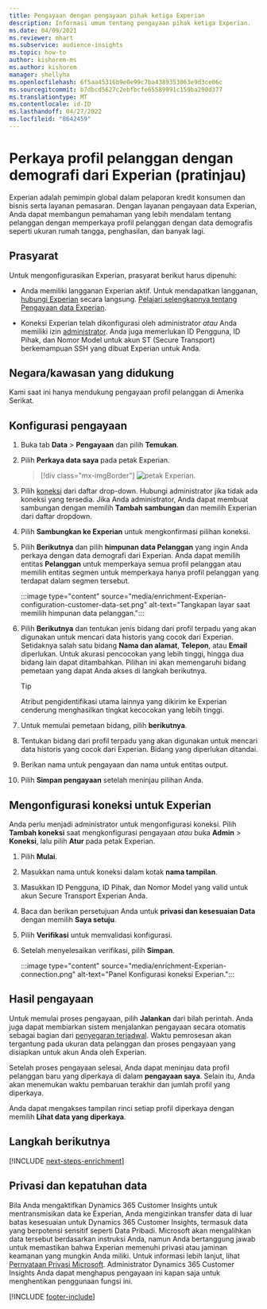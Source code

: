 ```yaml
---
title: Pengayaan dengan pengayaan pihak ketiga Experian
description: Informasi umum tentang pengayaan pihak ketiga Experian.
ms.date: 04/09/2021
ms.reviewer: mhart
ms.subservice: audience-insights
ms.topic: how-to
author: kishorem-ms
ms.author: kishorem
manager: shellyha
ms.openlocfilehash: 6f5aa45316b9e0e99c7ba4389353063e9d3ce06c
ms.sourcegitcommit: b7dbcd5627c2ebfbcfe65589991c159ba290d377
ms.translationtype: MT
ms.contentlocale: id-ID
ms.lasthandoff: 04/27/2022
ms.locfileid: "8642459"
---
```

# <a name="enrich-customer-profiles-with-demographics-from-experian-preview"></a>Perkaya profil pelanggan dengan demografi dari Experian (pratinjau)

Experian adalah pemimpin global dalam pelaporan kredit konsumen dan bisnis serta layanan pemasaran. Dengan layanan pengayaan data Experian, Anda dapat membangun pemahaman yang lebih mendalam tentang pelanggan dengan memperkaya profil pelanggan dengan data demografis seperti ukuran rumah tangga, penghasilan, dan banyak lagi.

## <a name="prerequisites"></a>Prasyarat

Untuk mengonfigurasikan Experian, prasyarat berikut harus dipenuhi:

- Anda memiliki langganan Experian aktif. Untuk mendapatkan langganan, [hubungi Experian](https://www.experian.com/marketing-services/contact) secara langsung. [Pelajari selengkapnya tentang Pengayaan data Experian](https://www.experian.com/marketing-services/microsoft?cmpid=ems_web_mci_cdppage).

- Koneksi Experian telah dikonfigurasi oleh administrator *atau* Anda memiliki izin [administrator](permissions.md#admin). Anda juga memerlukan ID Pengguna, ID Pihak, dan Nomor Model untuk akun ST (Secure Transport) berkemampuan SSH yang dibuat Experian untuk Anda.

## <a name="supported-countriesregions"></a>Negara/kawasan yang didukung

Kami saat ini hanya mendukung pengayaan profil pelanggan di Amerika Serikat.

## <a name="configure-the-enrichment"></a>Konfigurasi pengayaan

1. Buka tab **Data** > **Pengayaan** dan pilih **Temukan**.

1. Pilih **Perkaya data saya** pada petak Experian.

   > [!div class="mx-imgBorder"]
   > ![petak Experian.](media/experian-tile.png "Experian tile")
   > 

1. Pilih [koneksi](connections.md) dari daftar drop-down. Hubungi administrator jika tidak ada koneksi yang tersedia. Jika Anda administrator, Anda dapat membuat sambungan dengan memilih **Tambah sambungan** dan memilih Experian dari daftar dropdown. 

1. Pilih **Sambungkan ke Experian** untuk mengkonfirmasi pilihan koneksi.

1.  Pilih **Berikutnya** dan pilih **himpunan data Pelanggan** yang ingin Anda perkaya dengan data demografi dari Experian. Anda dapat memilih entitas **Pelanggan** untuk memperkaya semua profil pelanggan atau memilih entitas segmen untuk memperkaya hanya profil pelanggan yang terdapat dalam segmen tersebut.

    :::image type="content" source="media/enrichment-Experian-configuration-customer-data-set.png" alt-text="Tangkapan layar saat memilih himpunan data pelanggan.":::

1. Pilih **Berikutnya** dan tentukan jenis bidang dari profil terpadu yang akan digunakan untuk mencari data historis yang cocok dari Experian. Setidaknya salah satu bidang **Nama dan alamat**, **Telepon**, atau **Email** diperlukan. Untuk akurasi pencocokan yang lebih tinggi, hingga dua bidang lain dapat ditambahkan. Pilihan ini akan memengaruhi bidang pemetaan yang dapat Anda akses di langkah berikutnya.

    > [!TIP]
    > Atribut pengidentifikasi utama lainnya yang dikirim ke Experian cenderung menghasilkan tingkat kecocokan yang lebih tinggi.

1. Untuk memulai pemetaan bidang, pilih **berikutnya**.

1. Tentukan bidang dari profil terpadu yang akan digunakan untuk mencari data historis yang cocok dari Experian. Bidang yang diperlukan ditandai.

1. Berikan nama untuk pengayaan dan nama untuk entitas output.

1. Pilih **Simpan pengayaan** setelah meninjau pilihan Anda.

## <a name="configure-the-connection-for-experian"></a>Mengonfigurasi koneksi untuk Experian 

Anda perlu menjadi administrator untuk mengonfigurasi koneksi. Pilih **Tambah koneksi** saat mengkonfigurasi pengayaan *atau* buka **Admin** > **Koneksi**, lalu pilih **Atur** pada petak Experian.

1. Pilih **Mulai**.

1. Masukkan nama untuk koneksi dalam kotak **nama tampilan**.

1. Masukkan ID Pengguna, ID Pihak, dan Nomor Model yang valid untuk akun Secure Transport Experian Anda.

1. Baca dan berikan persetujuan Anda untuk **privasi dan kesesuaian Data** dengan memilih **Saya setuju**.

1. Pilih **Verifikasi** untuk memvalidasi konfigurasi.

1. Setelah menyelesaikan verifikasi, pilih **Simpan**.
   
   :::image type="content" source="media/enrichment-Experian-connection.png" alt-text="Panel Konfigurasi koneksi Experian.":::

## <a name="enrichment-results"></a>Hasil pengayaan

Untuk memulai proses pengayaan, pilih **Jalankan** dari bilah perintah. Anda juga dapat membiarkan sistem menjalankan pengayaan secara otomatis sebagai bagian dari [penyegaran terjadwal](system.md#schedule-tab). Waktu pemrosesan akan tergantung pada ukuran data pelanggan dan proses pengayaan yang disiapkan untuk akun Anda oleh Experian.

Setelah proses pengayaan selesai, Anda dapat meninjau data profil pelanggan baru yang diperkaya di dalam **pengayaan saya**. Selain itu, Anda akan menemukan waktu pembaruan terakhir dan jumlah profil yang diperkaya.

Anda dapat mengakses tampilan rinci setiap profil diperkaya dengan memilih **Lihat data yang diperkaya**.

## <a name="next-steps"></a>Langkah berikutnya

[!INCLUDE [next-steps-enrichment](includes/next-steps-enrichment.md)]

## <a name="data-privacy-and-compliance"></a>Privasi dan kepatuhan data

Bila Anda mengaktifkan Dynamics 365 Customer Insights untuk mentransmisikan data ke Experian, Anda mengizinkan transfer data di luar batas kesesuaian untuk Dynamics 365 Customer Insights, termasuk data yang berpotensi sensitif seperti Data Pribadi. Microsoft akan mengalihkan data tersebut berdasarkan instruksi Anda, namun Anda bertanggung jawab untuk memastikan bahwa Experian memenuhi privasi atau jaminan keamanan yang mungkin Anda miliki. Untuk informasi lebih lanjut, lihat [Pernyataan Privasi Microsoft](https://go.microsoft.com/fwlink/?linkid=396732).
Administrator Dynamics 365 Customer Insights Anda dapat menghapus pengayaan ini kapan saja untuk menghentikan penggunaan fungsi ini.


[!INCLUDE [footer-include](includes/footer-banner.md)]
